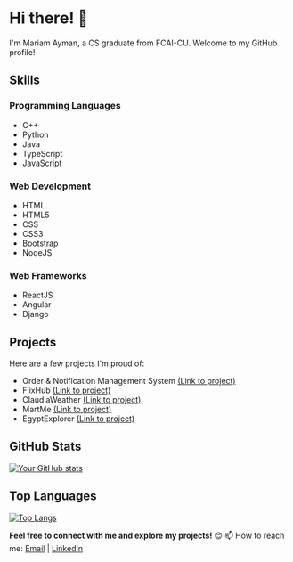 # Hi there! 👋

I'm Mariam Ayman, a CS graduate from FCAI-CU. Welcome to my GitHub profile!

## Skills

### Programming Languages
- C++
- Python
- Java
- TypeScript
- JavaScript

### Web Development
- HTML
- HTML5
- CSS
- CSS3
- Bootstrap
- NodeJS

### Web Frameworks
- ReactJS
- Angular
- Django

## Projects

Here are a few projects I'm proud of:

- Order & Notification Management System [(Link to project)](https://github.com/mariamayman10/OrderNotificationM)
- FlixHub [(Link to project)](https://github.com/mariamayman10/FlixHub)
- ClaudiaWeather [(Link to project)](https://github.com/mariamayman10/ClaudiaWeather)
- MartMe [(Link to project)](https://github.com/mariamayman10/MartMe)
- EgyptExplorer  [(Link to project)](https://github.com/mariamayman10/EgyptExplorer)

## GitHub Stats

[![Your GitHub stats](https://github-readme-stats.vercel.app/api?username=mariamayman10&show_icons=true&theme=radical)](https://github.com/anuraghazra/github-readme-stats)

## Top Languages

[![Top Langs](https://github-readme-stats.vercel.app/api/top-langs/?username=mariamayman10&layout=compact&theme=radical)](https://github.com/anuraghazra/github-readme-stats)

**Feel free to connect with me and explore my projects!** 😊
📫 How to reach me: [Email](mailto:mariamayman3131@gmail.com) | [LinkedIn](https://www.linkedin.com/in/mariam-ayman0/)
